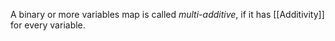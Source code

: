 A binary or more variables map is called *multi-additive*, if it has [[Additivity]] for every variable.